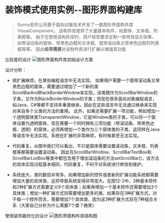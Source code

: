# 装饰模式使用实例--图形界面构建库

> Sunny软件公司基于面向对象技术开发了一套图形界面构件库VisualComponent，
该构件库提供了大量基本构件，如窗体、文本框、列表框等，
由于在使用该构件库时，用户经常要求定制一些特效显示效果，
如带滚动条的窗体、带黑色边框的文本框、既带滚动条又带黑色边框的列表框等等，
因此**经常需要**对该构件库进行扩展以增强其功能

比较差的设计
![ 图形界面构件库初始设计方案](http://my.csdn.net/uploads/201204/03/1333467493_2167.gif)

设计分析：

- 统扩展麻烦，在某些编程语言中无法实现。
如果用户需要一个既带滚动条又带黑色边框的窗体，需要通过增加了一个新的类ScrollBarAndBlackBorderWindow来实现，该类既作为ScrollBarWindow的子类，又作为BlackBorderWindow的子类；但现在很多面向对象编程语言，如Java、C#等都不支持多重类继承，因此在这些语言中无法通过继承来实现对来自多个父类的方法的重用。
此外，如果还需要扩展一项功能，例如增加一个透明窗体类TransparentWindow，它是Window类的子类，可以将一个窗体设置为透明窗体，现在需要一个同时拥有三项功能（带滚动条、带黑色边框、透明）的窗体，必须再增加一个类作为三个窗体类的子类，这同样在Java等语言中无法实现。系统在扩展时非常麻烦，有时候甚至无法实现。

- 代码重复。从图中我们可以看出，不只是窗体需要设置滚动条，文本框、列表框等都需要设置滚动条，
因此在ScrollBarWindow、ScrollBarTextBox和ScrollBarListBox等类中都包含用于增加滚动条的方法setScrollBar()，该方法的具体实现过程基本相同，代码重复，不利于对系统进行修改和维护。

- 系统庞大，类的数目非常多。如果增加新的控件或者新的扩展功能系统都需要增加大量的具体类，这将导致系统变得非常庞大。在图12-2中，3种基本控件和2种扩展方式需要定义9个具体类；如果再增加一个基本控件还需要增加3个具体类；增加一种扩展方式则需要增加更多的类，如果存在3种扩展方式，对于每一个控件而言，需要增加7个具体类，因为这3种扩展方式存在7种组合关系（大家自己分析为什么需要7个类？微笑）

使用装饰器优化的设计
![ 图形界面构件库结构图](http://my.csdn.net/uploads/201204/04/1333528353_8435.gif)


